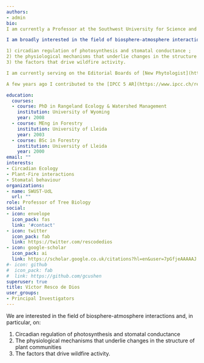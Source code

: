 ```yaml
---
authors:
- admin
bio: 
I am currently a Professor at the Southwest University for Science and Technology and Associate Scientist at Agrotecnio-University of Lleida (Spain). 

I am broadly interested in the field of biosphere-atmosphere interactions and, in particular, on: 

1) circadian regulation of photosynthesis and stomatal conductance ; 
2) the physiological mechanisms that underlie changes in the structure of plant communities; 
3) the factors that drive wildfire activity.

I am currently serving on the Editorial Boards of [New Phytologist](https://nph.onlinelibrary.wiley.com/journal/14698137), [Trees](https://www.springer.com/journal/468), [Plant Ecology and Diversity](https://www.tandfonline.com/loi/tped20), [Forests](https://www.mdpi.com/journal/forests), [Forest Systems](http://revistas.inia.es/index.php/fs) and [Frontiers in Forests and Global Change](https://www.frontiersin.org/journals/forests-and-global-change). 

A few years ago I contributed to the [IPCC 5 AR](https://www.ipcc.ch/report/ar5/syr/)

education:
  courses:
  - course: PhD in Rangeland Ecology & Watershed Management
    institution: University of Wyoming
    year: 2008
  - course: MEng in Forestry
    institution: University of Lleida
    year: 2003
  - course: BSc in Forestry
    institution: University of Lleida
    year: 2000
email: ""
interests:
- Circadian Ecology
- Plant-Fire interactions
- Stomatal behaviour
organizations:
- name: SWUST-UdL
  url: ""
role: Professor of Tree Biology
social:
- icon: envelope
  icon_pack: fas
  link: '#contact'
- icon: twitter
  icon_pack: fab
  link: https://twitter.com/rescodedios
- icon: google-scholar
  icon_pack: ai
  link: https://scholar.google.co.uk/citations?hl=en&user=7pGfjeAAAAAJ
#- icon: github
#  icon_pack: fab
#  link: https://github.com/gcushen
superuser: true
title: Víctor Resco de Dios
user_groups:
- Principal Investigators
---
```


We are interested in the field of biosphere-atmosphere interactions and, in particular, on: 

1) Circadian regulation of photosynthesis and stomatal conductance
2) The physiological mechanisms that underlie changes in the structure of plant communities
3) The factors that drive wildfire activity.